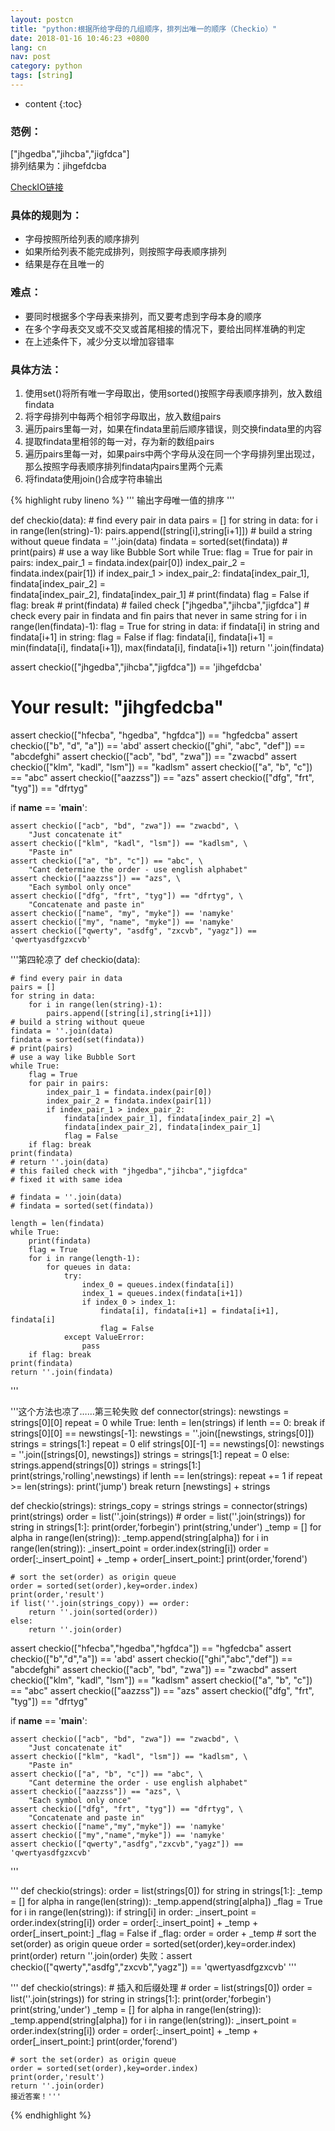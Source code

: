```yaml
---
layout: postcn
title: "python:根据所给字母的几组顺序，排列出唯一的顺序（Checkio）"
date: 2018-01-16 10:46:23 +0800
lang: cn
nav: post
category: python
tags: [string]
---
```


* content
{:toc}

### 范例：
["jhgedba","jihcba","jigfdca"]  
排列结果为：jihgefdcba
<!-- more -->
[CheckIO链接](https://py.checkio.org/mission/determine-the-order/)
### 具体的规则为：
+ 字母按照所给列表的顺序排列
+ 如果所给列表不能完成排列，则按照字母表顺序排列
+ 结果是存在且唯一的

### 难点：
+ 要同时根据多个字母表来排列，而又要考虑到字母本身的顺序
+ 在多个字母表交叉或不交叉或首尾相接的情况下，要给出同样准确的判定
+ 在上述条件下，减少分支以增加容错率

### 具体方法：
1. 使用set()将所有唯一字母取出，使用sorted()按照字母表顺序排列，放入数组findata
2. 将字母排列中每两个相邻字母取出，放入数组pairs
3. 遍历pairs里每一对，如果在findata里前后顺序错误，则交换findata里的内容
4. 提取findata里相邻的每一对，存为新的数组pairs
5. 遍历pairs里每一对，如果pairs中两个字母从没在同一个字母排列里出现过，那么按照字母表顺序排列findata内pairs里两个元素
6. 将findata使用join()合成字符串输出

{% highlight ruby lineno %}
'''
输出字母唯一值的排序
'''


def checkio(data):
    # find every pair in data
    pairs = []
    for string in data:
        for i in range(len(string)-1):
            pairs.append([string[i],string[i+1]])
    # build a string without queue
    findata = ''.join(data)
    findata = sorted(set(findata))
    # print(pairs)
    # use a way like Bubble Sort
    while True:
        flag = True
        for pair in pairs:
            index_pair_1 = findata.index(pair[0])
            index_pair_2 = findata.index(pair[1])
            if index_pair_1 > index_pair_2:
                findata[index_pair_1], findata[index_pair_2] =\
                findata[index_pair_2], findata[index_pair_1]
                # print(findata)
                flag = False
        if flag: break
    # print(findata)
    # failed check ["jhgedba","jihcba","jigfdca"]
    # check every pair in findata and fin pairs that never in same string
    for i in range(len(findata)-1):
        flag = True
        for string in data:
            if findata[i] in string and findata[i+1] in string:
                flag = False
        if flag:
            findata[i], findata[i+1] =\
            min(findata[i], findata[i+1]), max(findata[i], findata[i+1])
    return ''.join(findata)


assert checkio(["jhgedba","jihcba","jigfdca"]) == 'jihgefdcba'
# Your result: "jihgfedcba"
assert checkio(["hfecba", "hgedba", "hgfdca"]) == "hgfedcba"
assert checkio(["b", "d", "a"]) == 'abd'
assert checkio(["ghi", "abc", "def"]) == "abcdefghi"
assert checkio(["acb", "bd", "zwa"]) == "zwacbd"
assert checkio(["klm", "kadl", "lsm"]) == "kadlsm"
assert checkio(["a", "b", "c"]) == "abc"
assert checkio(["aazzss"]) == "azs"
assert checkio(["dfg", "frt", "tyg"]) == "dfrtyg"


if __name__ == '__main__':

    assert checkio(["acb", "bd", "zwa"]) == "zwacbd", \
        "Just concatenate it"
    assert checkio(["klm", "kadl", "lsm"]) == "kadlsm", \
        "Paste in"
    assert checkio(["a", "b", "c"]) == "abc", \
        "Cant determine the order - use english alphabet"
    assert checkio(["aazzss"]) == "azs", \
        "Each symbol only once"
    assert checkio(["dfg", "frt", "tyg"]) == "dfrtyg", \
        "Concatenate and paste in"
    assert checkio(["name", "my", "myke"]) == 'namyke'
    assert checkio(["my", "name", "myke"]) == 'namyke'
    assert checkio(["qwerty", "asdfg", "zxcvb", "yagz"]) == 'qwertyasdfgzxcvb'



'''第四轮凉了
def checkio(data):


    # find every pair in data
    pairs = []
    for string in data:
        for i in range(len(string)-1):
            pairs.append([string[i],string[i+1]])
    # build a string without queue
    findata = ''.join(data)
    findata = sorted(set(findata))
    # print(pairs)
    # use a way like Bubble Sort
    while True:
        flag = True
        for pair in pairs:
            index_pair_1 = findata.index(pair[0])
            index_pair_2 = findata.index(pair[1])
            if index_pair_1 > index_pair_2:
                findata[index_pair_1], findata[index_pair_2] =\
                findata[index_pair_2], findata[index_pair_1]
                flag = False
        if flag: break
    print(findata)
    # return ''.join(data)
    # this failed check with "jhgedba","jihcba","jigfdca"
    # fixed it with same idea

    # findata = ''.join(data)
    # findata = sorted(set(findata))

    length = len(findata)
    while True:
        print(findata)
        flag = True
        for i in range(length-1):
            for queues in data:
                try:
                    index_0 = queues.index(findata[i])
                    index_1 = queues.index(findata[i+1])
                    if index_0 > index_1:
                        findata[i], findata[i+1] = findata[i+1], findata[i]
                        flag = False
                except ValueError:
                    pass
        if flag: break
    print(findata)
    return ''.join(findata)
'''


'''这个方法也凉了……第三轮失败
def connector(strings):
    newstings = strings[0][0]
    repeat = 0
    while True:
        lenth = len(strings)
        if lenth == 0:
            break
        if strings[0][0] == newstings[-1]:
            newstings = ''.join([newstings, strings[0]])
            strings = strings[1:]
            repeat = 0
        elif strings[0][-1] == newstings[0]:
            newstings = ''.join([strings[0], newstings])
            strings = strings[1:]
            repeat = 0
        else:
            strings.append(strings[0])
            strings = strings[1:]
            print(strings,'rolling',newstings)
        if lenth == len(strings):
            repeat += 1
        if repeat >= len(strings):
            print('jump')
            break
    return [newstings] + strings



def checkio(strings):
    strings_copy = strings
    strings = connector(strings)
    print(strings)
    order = list(''.join(strings))
    # order = list(''.join(strings))
    for string in strings[1:]:
        print(order,'forbegin')
        print(string,'under')
        _temp = []
        for alpha in range(len(string)):
            _temp.append(string[alpha])
        for i in range(len(string)):
            _insert_point = order.index(string[i])
            order = order[:_insert_point] + _temp + order[_insert_point:]
        print(order,'forend')

    # sort the set(order) as origin queue
    order = sorted(set(order),key=order.index)
    print(order,'result')
    if list(''.join(strings_copy)) == order:
        return ''.join(sorted(order))
    else:
        return ''.join(order)

assert checkio(["hfecba","hgedba","hgfdca"]) == "hgfedcba"
assert checkio(["b","d","a"]) == 'abd'
assert checkio(["ghi","abc","def"]) == "abcdefghi"
assert checkio(["acb", "bd", "zwa"]) == "zwacbd"
assert checkio(["klm", "kadl", "lsm"]) == "kadlsm"
assert checkio(["a", "b", "c"]) == "abc"
assert checkio(["aazzss"]) == "azs"
assert checkio(["dfg", "frt", "tyg"]) == "dfrtyg"


if __name__ == '__main__':

    assert checkio(["acb", "bd", "zwa"]) == "zwacbd", \
        "Just concatenate it"
    assert checkio(["klm", "kadl", "lsm"]) == "kadlsm", \
        "Paste in"
    assert checkio(["a", "b", "c"]) == "abc", \
        "Cant determine the order - use english alphabet"
    assert checkio(["aazzss"]) == "azs", \
        "Each symbol only once"
    assert checkio(["dfg", "frt", "tyg"]) == "dfrtyg", \
        "Concatenate and paste in"
    assert checkio(["name","my","myke"]) == 'namyke'
    assert checkio(["my","name","myke"]) == 'namyke'
    assert checkio(["qwerty","asdfg","zxcvb","yagz"]) == 'qwertyasdfgzxcvb'
'''

'''
def checkio(strings):
    order = list(strings[0])
    for string in strings[1:]:
        _temp = []
        for alpha in range(len(string)):
            _temp.append(string[alpha])
        _flag = True
        for i in range(len(string)):
            if string[i] in order:
                _insert_point = order.index(string[i])
                order = order[:_insert_point] + _temp + order[_insert_point:]
                _flag = False
        if _flag:
            order = order + _temp
    # sort the set(order) as origin queue
    order = sorted(set(order),key=order.index)
    print(order)
    return ''.join(order)
失败：assert checkio(["qwerty","asdfg","zxcvb","yagz"]) == 'qwertyasdfgzxcvb'
    '''

'''
def checkio(strings):
    # 插入和后缀处理
    # order = list(strings[0])
    order = list(''.join(strings))
    for string in strings[1:]:
        print(order,'forbegin')
        print(string,'under')
        _temp = []
        for alpha in range(len(string)):
            _temp.append(string[alpha])
        for i in range(len(string)):
            _insert_point = order.index(string[i])
            order = order[:_insert_point] + _temp + order[_insert_point:]
        print(order,'forend')
    
    # sort the set(order) as origin queue
    order = sorted(set(order),key=order.index)
    print(order,'result')
    return ''.join(order)
    接近答案！'''

{% endhighlight %}